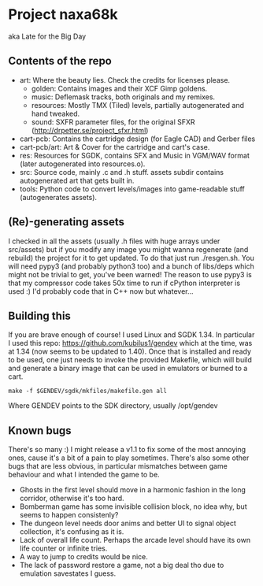 
Project naxa68k
===============

aka Late for the Big Day

Contents of the repo
--------------------

 * art: Where the beauty lies. Check the credits for licenses please.
   - golden: Contains images and their XCF Gimp goldens.
   - music: Deflemask tracks, both originals and my remixes.
   - resources: Mostly TMX (Tiled) levels, partially autogenerated and hand tweaked.
   - sound: SXFR parameter files, for the original SFXR (http://drpetter.se/project_sfxr.html) 
 * cart-pcb: Contains the cartridge design (for Eagle CAD) and Gerber files
 * cart-pcb/art: Art & Cover for the cartridge and cart's case.
 * res: Resources for SGDK, contains SFX and Music in VGM/WAV format (later autogenerated into resources.o).
 * src: Source code, mainly .c and .h stuff. assets subdir contains autogenerated art that gets built in.
 * tools: Python code to convert levels/images into game-readable stuff (autogenerates assets).


(Re)-generating assets
----------------------

I checked in all the assets (usually .h files with huge arrays under src/assets) but if you modify
any image you might wanna regenerate (and rebuild) the project for it to get updated. To do that just
run ./resgen.sh. You will need pypy3 (and probably python3 too) and a bunch of libs/deps which might not
be trivial to get, you've been warned! The reason to use pypy3 is that my compressor code takes 50x time
to run if cPython interpreter is used :) I'd probably code that in C++ now but whatever...

Building this
-------------

If you are brave enough of course! I used Linux and SGDK 1.34. In particular I used this repo:
https://github.com/kubilus1/gendev which at the time, was at 1.34 (now seems to be updated to 1.40).
Once that is installed and ready to be used, one just needs to invoke the provided Makefile, which
will build and generate a binary image that can be used in emulators or burned to a cart.

`make -f $GENDEV/sgdk/mkfiles/makefile.gen all`

Where GENDEV points to the SDK directory, usually /opt/gendev

Known bugs
----------

There's so many :) I might release a v1.1 to fix some of the most annoying ones, cause it's a bit of a pain
to play sometimes. There's also some other bugs that are less obvious, in particular mismatches between
game behaviour and what I intended the game to be.

 - Ghosts in the first level should move in a harmonic fashion in the long corridor, otherwise it's too hard.
 - Bomberman game has some invisible collision block, no idea why, but seems to happen consistenly?
 - The dungeon level needs door anims and better UI to signal object collection, it's confusing as it is.
 - Lack of overall life count. Perhaps the arcade level should have its own life counter or infinite tries.
 - A way to jump to credits would be nice.
 - The lack of password restore a game, not a big deal tho due to emulation savestates I guess.


